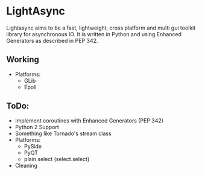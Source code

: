 # LightAsync
Lightasync aims to be a fast, lightweight, cross platform and multi gui toolkit
library for asynchronous IO. It is written in Python and using Enhanced
Generators as described in PEP 342.

## Working
 * Platforms:
 	* GLib
 	* Epoll

## ToDo:
 * Implement coroutines with Enhanced Generators (PEP 342)
 * Python 2 Support
 * Something like Tornado's stream class
 * Platforms:
 	* PySide
 	* PyQT
 	* plain select (select.select)
 * Cleaning